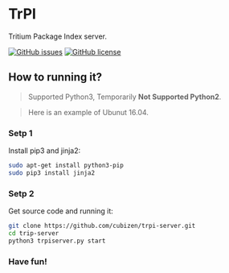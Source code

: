 # TrPI
Tritium Package Index server.

[![GitHub issues](https://img.shields.io/github/issues/cubizen/trpi-server.svg?style=for-the-badge)](https://github.com/cubizen/trpi-server/issues)
[![GitHub license](https://img.shields.io/github/license/cubizen/trpi-server.svg?style=for-the-badge)](https://github.com/cubizen/trpi-server/blob/master/LICENSE)

## How to running it?
> Supported Python3, Temporarily **Not Supported Python2**.

> Here is an example of Ubunut 16.04.

### Setp 1
Install pip3 and jinja2:

```Bash
sudo apt-get install python3-pip
sudo pip3 install jinja2
```

### Setp 2
Get source code and running it:

```bash
git clone https://github.com/cubizen/trpi-server.git
cd trip-server
python3 trpiserver.py start
```
### Have fun!


